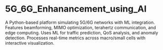 # 5G_6G_Enhanancement_using_AI
A Python-based platform simulating 5G/6G networks with ML integration. Features beamforming, MIMO optimization, terahertz communication, and edge computing. Uses ML for traffic prediction, QoS analysis, and anomaly detection. Processes real-time metrics across macro/small cells with interactive visualization.
